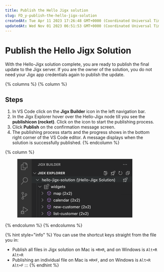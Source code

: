 ```yaml
---
title: Publish the Hello Jigx solution
slug: FD_y-publish-the-hello-jigx-solution
createdAt: Tue Apr 11 2023 17:26:48 GMT+0000 (Coordinated Universal Time)
updatedAt: Wed Nov 01 2023 06:51:53 GMT+0000 (Coordinated Universal Time)
---
```


# Publish the Hello Jigx Solution

With the Hello-Jigx solution complete, you are ready to publish the final update to the Jigx server. If you are the owner of the solution, you do not need your Jigx app credentials again to publish the update.

{% columns %}
{% column %}
## Steps

1. In VS Code click on the **Jigx Builder** icon in the left navigation bar.
2. In the Jigx Explorer hover over the Hello-Jigx node till you see the **publishicon (rocket)**. Click on the icon to start the publishing process.
3. Click **Publish** on the confirmation message screen.
4. The publishing process starts and the progress shows in the bottom right corner of the VS Code editor. A message displays when the solution is successfully published.&#x20;
{% endcolumn %}

{% column %}
<figure><img src="../../../.gitbook/assets/CustomerPublish.png" alt=""><figcaption></figcaption></figure>
{% endcolumn %}
{% endcolumns %}

{% hint style="info" %}
You can use the shortcut keys straight from the file you in:

* Publish all files in Jigx solution on Mac is `⌘R⌘R`, and on Windows is `Alt+R Alt+R`
* Publishing an individual file on Mac is `⌘R⌘F`, and on Windows is `Alt+R Alt+F` :::
{% endhint %}
